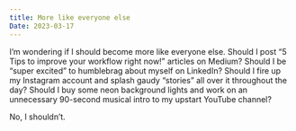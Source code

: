 ```yaml
---
title: More like everyone else
Date: 2023-03-17
---
```



I’m wondering if I should become more like everyone else. Should I post “5 Tips to improve your workflow right now!” articles on Medium? Should I be “super excited” to humblebrag about myself on LinkedIn? Should I fire up my Instagram account and splash gaudy “stories” all over it throughout the day? Should I buy some neon background lights and work on an unnecessary 90-second musical intro to my upstart YouTube channel?

No, I shouldn’t.
